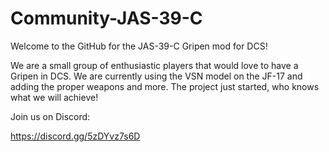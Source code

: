 # Community-JAS-39-C
Welcome to the GitHub for the JAS-39-C Gripen mod for DCS!

We are a small group of enthusiastic players that would love to have a Gripen in DCS.
We are currently using the VSN model on the JF-17 and adding the proper weapons and more.
The project just started, who knows what we will achieve!

Join us on Discord:


 https://discord.gg/5zDYvz7s6D
